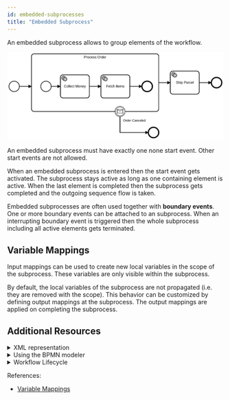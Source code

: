 ```yaml
---
id: embedded-subprocesses
title: "Embedded Subprocess"
---
```


An embedded subprocess allows to group elements of the workflow.

![embedded-subprocess](assets/embedded-subprocess.png)

An embedded subprocess must have exactly one none start event. Other start events are not allowed.  

When an embedded subprocess is entered then the start event gets activated. The subprocess stays active as long as one containing element is active. When the last element is completed then the subprocess gets completed and the outgoing sequence flow is taken.

Embedded subprocesses are often used together with **boundary events**. One or more boundary events can be attached to an subprocess. When an interrupting boundary event is triggered then the whole subprocess including all active elements gets terminated. 

## Variable Mappings

Input mappings can be used to create new local variables in the scope of the subprocess. These variables are only visible within the subprocess.

By default, the local variables of the subprocess are not propagated (i.e. they are removed with the scope). This behavior can be customized by defining output mappings at the subprocess. The output mappings are applied on completing the subprocess.

## Additional Resources

<details>
  <summary>XML representation</summary>
  <p>An embedded subprocess with a start event:

```xml
<bpmn:subProcess id="process-order" name="Process Order">
  <bpmn:startEvent id="order-placed" />
  ... more contained elements ...
</bpmn:subProcess>
```

  </p>
</details>

<details>
  <summary>Using the BPMN modeler</summary>
  <p>Adding an embedded subprocess:

![event-based-gateway](assets/embedded-subprocess.gif) 
  </p>
</details>

<details>
  <summary>Workflow Lifecycle</summary>
  <p>Workflow instance records of an embedded subprocess: 

<table>
    <tr>
        <th>Intent</th>
        <th>Element Id</th>
        <th>Element Type</th>
    </tr>    
    <tr>
        <td>ELEMENT_ACTIVATING</td>
        <td>process-order</td>
        <td>SUB_PROCESS</td>
    </tr>
    <tr>
        <td>ELEMENT_ACTIVATED</td>
        <td>process-order</td>
        <td>SUB_PROCESS</td>
    </tr>
    <tr>
        <td>ELEMENT_ACTIVATING</td>
        <td>order-placed</td>
        <td>START_EVENT</td>
    </tr>
    <tr>
        <td>...</td>
        <td>...</td>
        <td>...</td>
    </tr>
    <tr>
        <td>ELEMENT_COMPLETED</td>
        <td>items-fetched</td>
        <td>END_EVENT</td>
    </tr>
    <tr>
        <td>ELEMENT_COMPLETING</td>
        <td>process-order</td>
        <td>SUB_PROCESS</td>
    </tr>
    <tr>
        <td>ELEMENT_COMPLETED</td>
        <td>process-order</td>
        <td>SUB_PROCESS</td>
    </tr>
</table>

  </p>
</details>

References:
* [Variable Mappings](../../reference/variables.md#inputoutput-variable-mappings)
